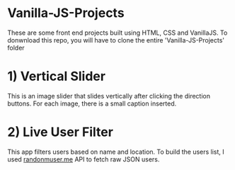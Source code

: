 # Vanilla-JS-Projects
These are some front end projects built using HTML, CSS and VanillaJS. To donwnload this repo, you will have to clone the entire 'Vanilla-JS-Projects' folder


# 1) Vertical Slider

This is an image slider that slides vertically after clicking the direction buttons. For each image, there is a  small caption inserted.

# 2) Live User Filter
This app filters users based on name and location. To build the users list, I used [randonmuser.me](https://randomuser.me/) API to fetch raw JSON users. 
